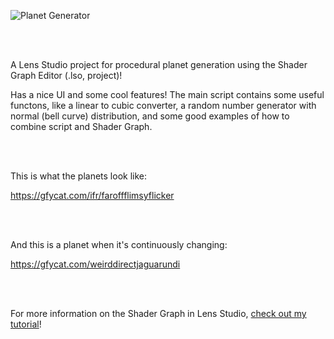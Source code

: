 ![Planet Generator](https://thumbs.gfycat.com/WeirdDirectJaguarundi-small.gif)

<br/><br/>

A Lens Studio project for procedural planet generation using the Shader Graph Editor (.lso, project)!

Has a nice UI and some cool features!
The main script contains some useful functons, like a linear to cubic converter, a random number generator with normal (bell curve) distribution, and some good examples of how to combine script and Shader Graph.

<br/><br/>

This is what the planets look like:

https://gfycat.com/ifr/faroffflimsyflicker

<br/><br/>

And this is a planet when it's continuously changing:

https://gfycat.com/weirddirectjaguarundi

<br/><br/>

For more information on the Shader Graph in Lens Studio, [check out my tutorial](https://maxvanleeuwen.com/lens-studio-shader-graph)!

